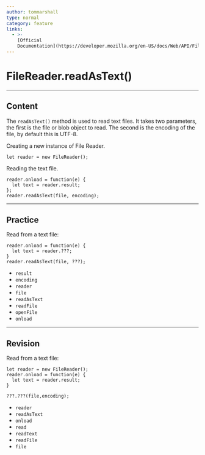 ```yaml
---
author: tommarshall
type: normal
category: feature
links:
  - >-
    [Official
    Documentation](https://developer.mozilla.org/en-US/docs/Web/API/FileReader/readAsText){documentation}
---
```


# FileReader.readAsText()


---

## Content

The `readAsText()` method is used to read text files. It takes two parameters, the first is the file or blob object to read. The second is the encoding of the file, by default this is UTF-8.

Creating a new instance of File Reader.

```plain-text
let reader = new FileReader();
```

Reading the text file.

```plain-text
reader.onload = function(e) {
  let text = reader.result;
};
reader.readAsText(file, encoding);
```


---

## Practice

Read from a text file:

```plain-text
reader.onload = function(e) {
  let text = reader.???;
}
reader.readAsText(file, ???);
```

- `result`
- `encoding`
- `reader`
- `file`
- `readAsText`
- `readFile`
- `openFile`
- `onload`


---

## Revision

Read from a text file:

```plain-text
let reader = new FileReader();
reader.onload = function(e) {
  let text = reader.result;
}

???.???(file,encoding);
```

- `reader`
- `readAsText`
- `onload`
- `read`
- `readText`
- `readFile`
- `file`
